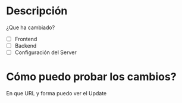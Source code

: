 # Descripción
¿Que ha cambiado?

- [ ] Frontend
- [ ] Backend
- [ ] Configuración del Server

# Cómo puedo probar los cambios?
En que URL y forma puedo ver el Update
